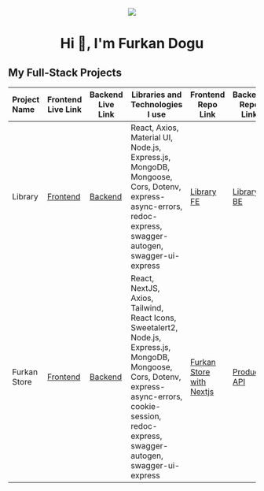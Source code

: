 <p align="center"><img src="https://i.imgur.com/A6bWGFl.gif"/>

<h1 align="center">Hi 👋, I'm Furkan Dogu</h1>

## My Full-Stack Projects

 Project Name|Frontend Live Link       |  Backend Live Link       |Libraries and Technologies I use   | Frontend Repo Link    | Backend Repo Link   
:--------------------------|--------------------------|--------------------------|-----------------------------------|-----------------------|-------------------------
|Library|[Frontend](https://library-fe-two.vercel.app/)|[Backend](https://library-be-two.vercel.app/)|React, Axios, Material UI, Node.js, Express.js, MongoDB, Mongoose, Cors, Dotenv, express-async-errors, redoc-express, swagger-autogen, swagger-ui-express|[Library FE](https://github.com/furkan-dogu/Library-FE)|[Library BE](https://github.com/furkan-dogu/Library_BE)
|Furkan Store|[Frontend](https://furkan-store-with-nextjs.vercel.app/)|[Backend](https://productapi-6sri.onrender.com/)|React, NextJS, Axios, Tailwind, React Icons, Sweetalert2, Node.js, Express.js, MongoDB, Mongoose, Cors, Dotenv, express-async-errors, cookie-session, redoc-express, swagger-autogen, swagger-ui-express|[Furkan Store with Nextjs](https://github.com/furkan-dogu/furkan-store-with-nextjs)|[Product API](https://github.com/furkan-dogu/ProductAPI)
